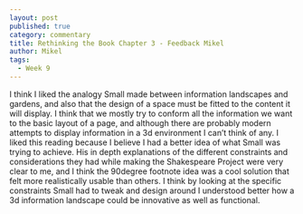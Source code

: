 ```yaml
---
layout: post
published: true
category: commentary
title: Rethinking the Book Chapter 3 - Feedback Mikel
author: Mikel
tags:
  - Week 9
---
```

I think I liked the analogy Small made between information landscapes and gardens, and also that the design of a space must be fitted to the content it will display. I think that we mostly try to conform all the information we want to the basic layout of a page, and although there are probably modern attempts to display information in a 3d environment I can’t think of any. I liked this reading because I believe I had a better idea of what Small was trying to achieve. His in depth explanations of the different constraints and considerations they had while making the Shakespeare Project were very clear to me, and I think the 90degree footnote idea was a cool solution that felt more realistically usable than others. I think by looking at the specific constraints Small had to tweak and design around I understood better how a 3d information landscape could be innovative as well as functional.